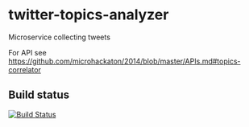 twitter-topics-analyzer
=================

Microservice collecting tweets

For API see https://github.com/microhackaton/2014/blob/master/APIs.md#topics-correlator

## Build status
[![Build Status](https://travis-ci.org/microhackaton/common-topics-correlator.svg?branch=master)](https://travis-ci.org/microhackaton/common-topics-correlator)